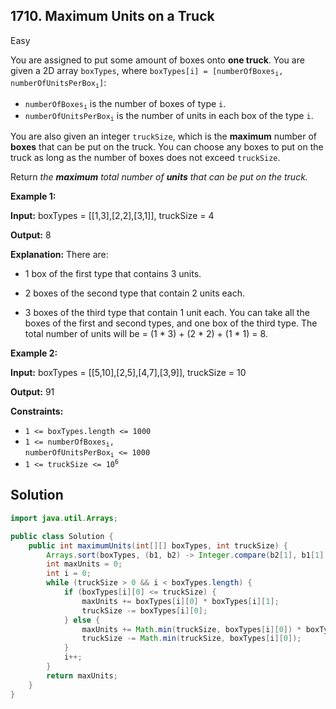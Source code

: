 ## 1710\. Maximum Units on a Truck

Easy

You are assigned to put some amount of boxes onto **one truck**. You are given a 2D array `boxTypes`, where <code>boxTypes[i] = [numberOfBoxes<sub>i</sub>, numberOfUnitsPerBox<sub>i</sub>]</code>:

*   <code>numberOfBoxes<sub>i</sub></code> is the number of boxes of type `i`.
*   <code>numberOfUnitsPerBox<sub>i</sub></code> is the number of units in each box of the type `i`.

You are also given an integer `truckSize`, which is the **maximum** number of **boxes** that can be put on the truck. You can choose any boxes to put on the truck as long as the number of boxes does not exceed `truckSize`.

Return _the **maximum** total number of **units** that can be put on the truck._

**Example 1:**

**Input:** boxTypes = \[\[1,3],[2,2],[3,1]], truckSize = 4

**Output:** 8

**Explanation:** There are: 

- 1 box of the first type that contains 3 units. 

- 2 boxes of the second type that contain 2 units each. 

- 3 boxes of the third type that contain 1 unit each. You can take all the boxes of the first and second types, and one box of the third type. The total number of units will be = (1 \* 3) + (2 \* 2) + (1 \* 1) = 8.

**Example 2:**

**Input:** boxTypes = \[\[5,10],[2,5],[4,7],[3,9]], truckSize = 10

**Output:** 91

**Constraints:**

*   `1 <= boxTypes.length <= 1000`
*   <code>1 <= numberOfBoxes<sub>i</sub>, numberOfUnitsPerBox<sub>i</sub> <= 1000</code>
*   <code>1 <= truckSize <= 10<sup>6</sup></code>

## Solution

```java
import java.util.Arrays;

public class Solution {
    public int maximumUnits(int[][] boxTypes, int truckSize) {
        Arrays.sort(boxTypes, (b1, b2) -> Integer.compare(b2[1], b1[1]));
        int maxUnits = 0;
        int i = 0;
        while (truckSize > 0 && i < boxTypes.length) {
            if (boxTypes[i][0] <= truckSize) {
                maxUnits += boxTypes[i][0] * boxTypes[i][1];
                truckSize -= boxTypes[i][0];
            } else {
                maxUnits += Math.min(truckSize, boxTypes[i][0]) * boxTypes[i][1];
                truckSize -= Math.min(truckSize, boxTypes[i][0]);
            }
            i++;
        }
        return maxUnits;
    }
}
```